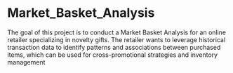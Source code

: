 # Market_Basket_Analysis
The goal of this project is to conduct a Market Basket Analysis for an online retailer specializing in novelty gifts. The retailer wants to leverage historical transaction data to identify patterns and associations between purchased items, which can be used for cross-promotional strategies and inventory management
